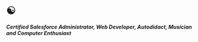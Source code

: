 #  ☯︎

***Certified Salesforce Administrator, Web Developer, Autodidact, Musician and Computer Enthusiast***

 
  
   
